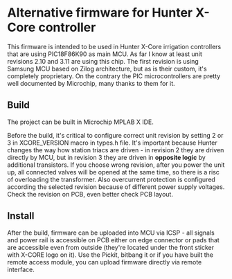 # Alternative firmware for Hunter X-Core controller
This firmware is intended to be used in Hunter X-Core irrigation controllers that are using PIC18F86K90 as main MCU. As far I know at least unit revisions 2.10 and 3.11 are using this chip. The first revision is using Samsung MCU based on Zilog architecture, but as is their custom, it's completely proprietary. On the contrary the PIC microcontrollers are pretty well documented by Microchip, many thanks to them for it.

## Build
The project can be built in Microchip MPLAB X IDE.

Before the build, it's critical to configure correct unit revision by setting 2 or 3 in XCORE_VERSION macro in types.h file. It's important because Hunter changes the way how station triacs are driven - in revision 2 they are driven directly by MCU, but in revision 3 they are driven in **opposite logic** by additional transistors. If you choose wrong revision, after you power the unit up, all connected valves will be opened at the same time, so there is a risc of overloading the transformer. Also overcurrent protection is configured according the selected revision because of different power supply voltages. Check the revision on PCB, even better check PCB layout.

## Install
After the build, firmware can be uploaded into MCU via ICSP - all signals and power rail is accessible on PCB either on edge connector or pads that are accessible even from outside (they're located under the front sticker with X-CORE logo on it). Use the Pickit, bitbang it or if you have built the remote access module, you can upload firmware directly via remote interface.
